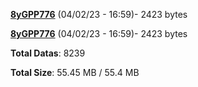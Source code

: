 [**8yGPP776**](/data/8yGPP776.txt) (04/02/23 - 16:59)- 2423 bytes

[**8yGPP776**](/data/8yGPP776.txt) (04/02/23 - 16:59)- 2423 bytes

**Total Datas**: 8239

**Total Size**: 55.45 MB / 55.4 MB